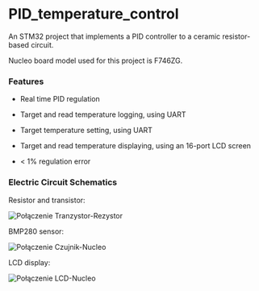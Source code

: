 # PID_temperature_control
An STM32 project that implements a PID controller to a ceramic resistor-based circuit.

Nucleo board model used for this project is F746ZG.

### Features
- Real time PID regulation

- Target and read temperature logging, using UART

- Target temperature setting, using UART

- Target and read temperature displaying, using an 16-port LCD screen

- < 1% regulation error

### Electric Circuit Schematics
Resistor and transistor:

![Połączenie Tranzystor-Rezystor](https://github.com/Marcin-Galaska/PID_temperature_control/assets/106023363/c4984108-d29c-4166-a8a3-2999f4355500)

BMP280 sensor:

![Połączenie Czujnik-Nucleo](https://github.com/Marcin-Galaska/PID_temperature_control/assets/106023363/585cf4a2-14ea-4c97-a6ae-648ac4c54fd5)

LCD display:

![Połączenie LCD-Nucleo](https://github.com/Marcin-Galaska/PID_temperature_control/assets/106023363/aff3e248-3b35-49a5-8988-09b063617d05)
